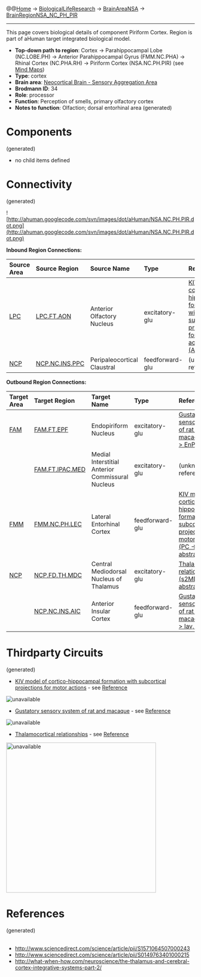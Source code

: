 @@[Home](Home.md) -> [BiologicalLifeResearch](BiologicalLifeResearch.md) -> [BrainAreaNSA](BrainAreaNSA.md) -> [BrainRegionNSA\_NC\_PH\_PIR](BrainRegionNSA_NC_PH_PIR.md)

---


This page covers biological details of component Piriform Cortex.
Region is part of aHuman target integrated biological model.

  * **Top-down path to region**: Cortex -> Parahippocampal Lobe (NC.LOBE.PH) -> Anterior Parahippocampal Gyrus (FMM.NC.PHA) -> Rhinal Cortex (NC.PHA.RH) -> Piriform Cortex (NSA.NC.PH.PIR) (see [Mind Maps](OverallMindMaps.md))
  * **Type**: cortex
  * **Brain area**: [Neocortical Brain - Sensory Aggregation Area](BrainAreaNSA.md)
  * **Brodmann ID**: 34
  * **Role**: processor
  * **Function**: Perception of smells, primary olfactory cortex
  * **Notes to function**: Olfaction; dorsal entorhinal area
(generated)
# Components #
(generated)


  * no child items defined

# Connectivity #
(generated)


![http://ahuman.googlecode.com/svn/images/dot/aHuman/NSA.NC.PH.PIR.dot.png](http://ahuman.googlecode.com/svn/images/dot/aHuman/NSA.NC.PH.PIR.dot.png)

**Inbound Region Connections:**

| **Source Area** | **Source Region** | **Source Name** | **Type** | **Reference** |
|:----------------|:------------------|:----------------|:---------|:--------------|
| [LPC](BrainAreaLPC.md) | [LPC.FT.AON](BrainRegionLPC_FT_AON.md) | Anterior Olfactory Nucleus | excitatory-glu | [KIV model of cortico-hippocampal formation with subcortical projections for motor actions (AON -> PC)](http://www.sciencedirect.com/science/article/pii/S1571064507000243) |
| [NCP](BrainAreaNCP.md) | [NCP.NC.INS.PPC](BrainRegionNCP_NC_INS_PPC.md) | Peripaleocortical Claustral | feedforward-glu | (unknown reference) |

**Outbound Region Connections:**

| **Target Area** | **Target Region** | **Target Name** | **Type** | **Reference** |
|:----------------|:------------------|:----------------|:---------|:--------------|
| [FAM](BrainAreaFAM.md) | [FAM.FT.EPF](BrainRegionFAM_FT_EPF.md) | Endopiriform Nucleus | excitatory-glu | [Gustatory sensory system of rat and macaque (PiR -> EnP)](http://www.sciencedirect.com/science/article/pii/S0149763401000215) |
|                 | [FAM.FT.IPAC.MED](BrainRegionFAM_FT_IPAC_MED.md) | Medial Interstitial Anterior Commissural Nucleus | excitatory-glu | (unknown reference) |
| [FMM](BrainAreaFMM.md) | [FMM.NC.PH.LEC](BrainRegionFMM_NC_PH_LEC.md) | Lateral Entorhinal Cortex | feedforward-glu | [KIV model of cortico-hippocampal formation with subcortical projections for motor actions (PC -> EC, abstract)](http://www.sciencedirect.com/science/article/pii/S1571064507000243) |
| [NCP](BrainAreaNCP.md) | [NCP.FD.TH.MDC](BrainRegionNCP_FD_TH_MDC.md) | Central Mediodorsal Nucleus of Thalamus | excitatory-glu | [Thalamocortical relationships (s2MD -> MD, abstract)](http://what-when-how.com/neuroscience/the-thalamus-and-cerebral-cortex-integrative-systems-part-2/) |
|                 | [NCP.NC.INS.AIC](BrainRegionNCP_NC_INS_AIC.md) | Anterior Insular Cortex | feedforward-glu | [Gustatory sensory system of rat and macaque (PiR -> Iav, abstract)](http://www.sciencedirect.com/science/article/pii/S0149763401000215) |

# Thirdparty Circuits #
(generated)

  * [KIV model of cortico-hippocampal formation with subcortical projections for motor actions](http://ars.els-cdn.com/content/image/1-s2.0-S1571064507000243-gr008.jpg) - see [Reference](http://www.sciencedirect.com/science/article/pii/S1571064507000243)

<img src='http://ars.els-cdn.com/content/image/1-s2.0-S1571064507000243-gr008.jpg' alt='unavailable'>

<ul><li><a href='http://ars.els-cdn.com/content/image/1-s2.0-S0149763401000215-gr4a.gif'>Gustatory sensory system of rat and macaque</a> - see <a href='http://www.sciencedirect.com/science/article/pii/S0149763401000215'>Reference</a></li></ul>

<img src='http://ars.els-cdn.com/content/image/1-s2.0-S0149763401000215-gr4a.gif' alt='unavailable'>

<ul><li><a href='http://what-when-how.com/wp-content/uploads/2012/04/tmp3649_thumb1_thumb.jpg'>Thalamocortical relationships</a> - see <a href='http://what-when-how.com/neuroscience/the-thalamus-and-cerebral-cortex-integrative-systems-part-2/'>Reference</a></li></ul>

<img src='http://what-when-how.com/wp-content/uploads/2012/04/tmp3649_thumb1_thumb.jpg' alt='unavailable' height='400width=400'>


<h1>References</h1>
(generated)<br>
<br>
<ul><li><a href='http://www.sciencedirect.com/science/article/pii/S1571064507000243'>http://www.sciencedirect.com/science/article/pii/S1571064507000243</a>
</li><li><a href='http://www.sciencedirect.com/science/article/pii/S0149763401000215'>http://www.sciencedirect.com/science/article/pii/S0149763401000215</a>
</li><li><a href='http://what-when-how.com/neuroscience/the-thalamus-and-cerebral-cortex-integrative-systems-part-2/'>http://what-when-how.com/neuroscience/the-thalamus-and-cerebral-cortex-integrative-systems-part-2/</a></li></ul>
